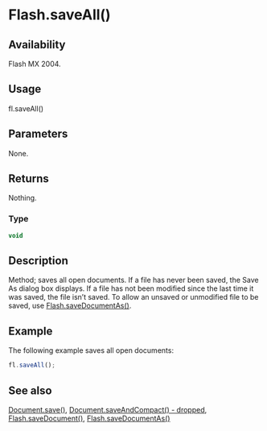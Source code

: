 # Flash.saveAll()

## Availability

Flash MX 2004.

## Usage

fl.saveAll()

## Parameters

None.

## Returns

Nothing.

### Type

```typescript
void
```

## Description

Method; saves all open documents.
If a file has never been saved, the Save As dialog box displays. If a file has not been modified since the last time it was saved, the file isn’t saved. To allow an unsaved or unmodified file to be saved, use [Flash.saveDocumentAs()](../Flash_object/Flash65.md).

## Example

The following example saves all open documents:

```javascript
fl.saveAll();
```

## See also

[Document.save()](../Document_object/Document370.md), [Document.saveAndCompact() - dropped](../Document_object/Document380.md), [Flash.saveDocument()](../Flash_object/Flash64.md), [Flash.saveDocumentAs()](../Flash_object/Flash65.md)

